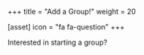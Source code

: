 +++
title = "Add a Group!"
weight = 20

[asset]
  icon = "fa fa-question"
+++

Interested in starting a group?
